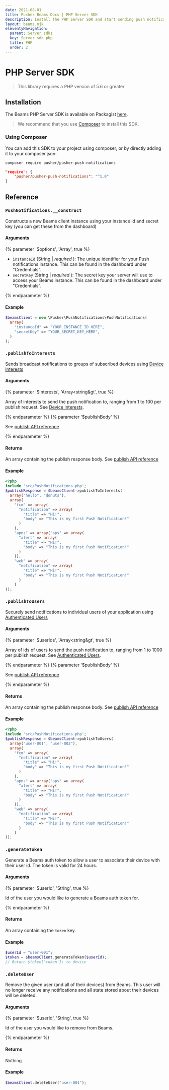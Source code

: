```yaml
---
date: 2021-08-01
title: Pusher Beams Docs | PHP Server SDK
description: Install the PHP Server SDK and start sending push notifications to your users. Learn how to install using composer and publish notificaitons from your PHP app.
layout: beams.njk
eleventyNavigation:
  parent: Server sdks
  key: Server sdk php
  title: PHP
  order: 2
---
```


# PHP Server SDK

> This library requires a PHP version of 5.6 or greater

## Installation

The Beams PHP Server SDK is available on Packagist [here](https://packagist.org/packages/pusher/pusher-push-notifications).

> We recommend that you use [Composer](https://getcomposer.org/) to install this SDK.

### Using Composer

You can add this SDK to your project using composer, or by directly adding it to your composer.json:

```bash
composer require pusher/pusher-push-notifications
```

```json
"require": {
    "pusher/pusher-push-notifications": "^1.0"
}
```

## Reference

### `PushNotifications.__construct`

Constructs a new Beams client instance using your instance id and secret key (you can get these from the dashboard)

#### Arguments

{% parameter '$options', 'Array', true %}

- `instanceId` (String | _required_ ): The unique identifier for your Push notifications instance. This can be found in the dashboard under "Credentials".
- `secretKey` (String | _required_ ): The secret key your server will use to access your Beams instance. This can be found in the dashboard under "Credentials".

{% endparameter %}

#### Example

```php
$beamsClient = new \Pusher\PushNotifications\PushNotifications(
  array(
    "instanceId" => "YOUR_INSTANCE_ID_HERE",
    "secretKey" => "YOUR_SECRET_KEY_HERE",
  )
);
```

### `.publishToInterests`

Sends broadcast notifications to groups of subscribed devices using [Device Interests](/docs/beams/concepts/device-interests)

#### Arguments

{% parameter '$interests', 'Array&lt;string&gt', true %}

Array of interests to send the push notification to, ranging from 1 to 100 per publish request. See [Device Interests](/docs/beams/concepts/device-interests).

{% endparameter %}
{% parameter '$publishBody' %}

See [publish API reference](/docs/beams/reference/publish-api#request-body)

{% endparameter %}

#### Returns

An array containing the publish response body. See [publish API reference](/docs/beams/reference/publish-api#success-response-body)

#### Example

```php
<?php
include 'src/PushNotifications.php';
$publishResponse = $beamsClient->publishToInterests(
  array("hello", "donuts"),
  array(
    "fcm" => array(
      "notification" => array(
        "title" => "Hi!",
        "body" => "This is my first Push Notification!"
      )
    ),
    "apns" => array("aps" => array(
      "alert" => array(
        "title" => "Hi!",
        "body" => "This is my first Push Notification!"
      )
    )),
    "web" => array(
      "notification" => array(
        "title" => "Hi!",
        "body" => "This is my first Push Notification!"
      )
    )
));
```

### `.publishToUsers`

Securely send notifications to individual users of your application using [Authenticated Users](/docs/beams/concepts/authenticated-users)

#### Arguments

{% parameter '$userIds', 'Array&lt;string&gt', true %}

Array of ids of users to send the push notification to, ranging from 1 to 1000 per publish request. See [Authenticated Users](/docs/beams/concepts/authenticated-users).

{% endparameter %}
{% parameter '$publishBody' %}

See [publish API reference](/docs/beams/reference/publish-api#request-body)

{% endparameter %}

#### Returns

An array containing the publish response body. See [publish API reference](/docs/beams/reference/publish-api#success-response-body)

#### Example

```php
<?php
include 'src/PushNotifications.php';
$publishResponse = $beamsClient->publishToUsers(
  array("user-001", "user-002"),
  array(
    "fcm" => array(
      "notification" => array(
        "title" => "Hi!",
        "body" => "This is my first Push Notification!"
      )
    ),
    "apns" => array("aps" => array(
      "alert" => array(
        "title" => "Hi!",
        "body" => "This is my first Push Notification!"
      )
    )),
    "web" => array(
      "notification" => array(
        "title" => "Hi!",
        "body" => "This is my first Push Notification!"
      )
    )
));
```

### `.generateToken`

Generate a Beams auth token to allow a user to associate their device with their user id. The token is valid for 24 hours.

#### Arguments

{% parameter '$userId', 'String', true %}

Id of the user you would like to generate a Beams auth token for.

{% endparameter %}

#### Returns

An array containing the `token` key.

#### Example

```php
$userId = "user-001";
$token = $beamsClient.generateToken($userId);
// Return $token['token']; to device
```

### `.deleteUser`

Remove the given user (and all of their devices) from Beams. This user will no longer receive any notifications and all state stored about their devices will be deleted.

#### Arguments

{% parameter '$userId', 'String', true %}

Id of the user you would like to remove from Beams.

{% endparameter %}

#### Returns

Nothing

#### Example

```php
$beamsClient.deleteUser("user-001");
```
